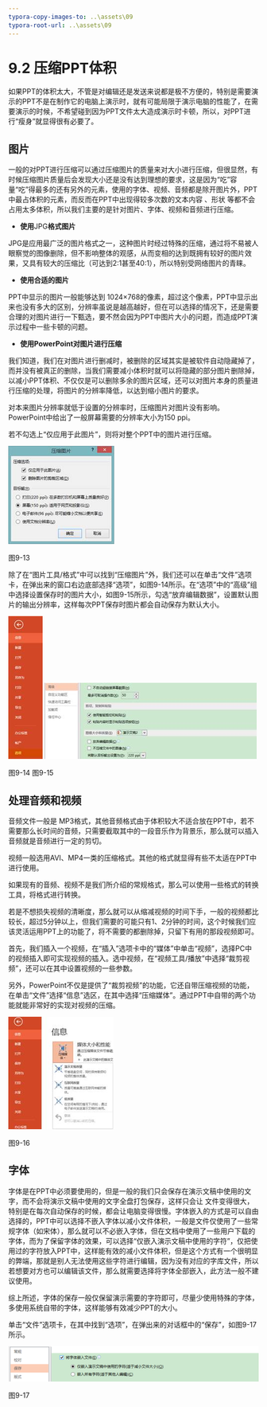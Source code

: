 ```yaml
---
typora-copy-images-to: ..\assets\09
typora-root-url: ..\assets\09
---
```


# 9.2  压缩PPT体积

如果PPT的体积太大，不管是对编辑还是发送来说都是极不方便的，特别是需要演示的PPT不是在制作它的电脑上演示时，就有可能局限于演示电脑的性能了，在需要演示的时候，不希望碰到因为PPT文件太大造成演示时卡顿，所以，对PPT进行“瘦身”就显得很有必要了。

## 图片

一般的对PPT进行压缩可以通过压缩图片的质量来对大小进行压缩，但很显然，有时候压缩图片质量后会发现大小还是没有达到理想的要求，这是因为“吃”容量“吃”得最多的还有另外的元素，使用的字体、视频、音频都是除开图片外，PPT中最占体积的元素，而反而在PPT中出现得较多次数的文本内容 、形状 等都不会占用太多体积，所以我们主要的是针对图片、字体、视频和音频进行压缩。

* **使用**JPG**格式图片**

JPG是应用最广泛的图片格式之一，这种图片时经过特殊的压缩，通过将不易被人眼察觉的图像删除，但不影响整体的观感，从而变相的达到既拥有较好的图片效果，又具有较大的压缩比（可达到2:1甚至40:1），所以特别受网络图片的青睐。

* **使用合适的图片**

PPT中显示的图片一般能够达到 1024×768的像素，超过这个像素，PPT中显示出来也没有多大的区别，分辨率虽说是越高越好，但在可以选择的情况下，还是需要合理的对图片进行一下甄选，要不然会因为PPT中图片大小的问题，而造成PPT演示过程中一些卡顿的问题。

* **使用PowerPoint对图片进行压缩**

我们知道，我们在对图片进行删减时，被删除的区域其实是被软件自动隐藏掉了，而并没有被真正的删除，当我们需要减小体积时就可以将隐藏的部分图片删除掉，以减小PPT体积、不仅仅是可以删除多余的图片区域，还可以对图片本身的质量进行压缩的处理，将图片的分辨率降低，以达到缩小图片的要求。

对本来图片分辨率就低于设置的分辨率时，压缩图片对图片没有影响。PowerPoint中给出了一般屏幕需要的分辨率大小为150 ppi。

若不勾选上“仅应用于此图片”，则将对整个PPT中的图片进行压缩。

![img](../../.gitbook/assets/image013%20%2810%29.jpg)

图9-13

除了在“图片工具/格式”中可以找到“压缩图片”外，我们还可以在单击“文件”选项卡，在弹出来的窗口右边底部选择“选项”，如图9-14所示。在“选项”中的“高级”组中选择设置保存时的图片大小，如图9-15所示，勾选“放弃编辑数据”，设置默认图片的输出分辨率，这样每次PPT保存时图片都会自动保存为默认大小。

![img](../../.gitbook/assets/image014%20%2813%29.jpg) ![img](../../.gitbook/assets/image015%20%282%29.jpg)

图9-14 图9-15

## **处理音频和视频**

音频文件一般是 MP3格式，其他音频格式由于体积较大不适合放在PPT中，若不需要那么长时间的音频，只需要截取其中的一段音乐作为背景乐，那么就可以插入音频就是音频进行一定的剪切。

视频一般选用AVI、MP4一类的压缩格式。其他的格式就显得有些不太适在PPT中进行使用。

如果现有的音频、视频不是我们所介绍的常规格式，那么可以使用一些格式的转换工具，将格式进行转换。

若是不想损失视频的清晰度，那么就可以从缩减视频的时间下手，一般的视频都比较长，超过5分钟以上，但我们需要的可能只有1、2分钟的时间，这个时候我们应该灵活运用PPT上的功能了，将不需要的都删除掉，只留下有用的那段视频即可。

首先，我们插入一个视频，在“插入”选项卡中的“媒体”中单击“视频”，选择PC中的视频插入即可实现视频的插入。选中视频，在“视频工具/播放”中选择“裁剪视频”，还可以在其中设置视频的一些参数。

另外，PowerPoint不仅是提供了“裁剪视频”的功能，它还自带压缩视频的功能，在单击“文件”选择“信息”选区，在其中选择“压缩媒体”。通过PPT中自带的两个功能就能非常好的实现对视频的压缩。

![img](../../.gitbook/assets/image016%20%281%29.jpg)

图9-16

## **字体**

字体是在PPT中必须要使用的，但是一般的我们只会保存在演示文稿中使用的文字，而不会将演示文稿中使用的文字全盘打包保存，这样只会让 文件变得很大，特别是在每次自动保存的时候，都会让电脑变得很慢。字体嵌入的方式是可以自由选择的，PPT中可以选择不嵌入字体以减小文件体积，一般是文件仅使用了一些常规字体（如宋体），那么就可以不必嵌入字体，但在文档中使用了一些用户下载的字体，而为了保留字体的效果，可以选择“仅嵌入演示文稿中使用的字符”，仅把使用过的字符放入PPT中，这样能有效的减小文件体积，但是这个方式有一个很明显的弊端，那就是别人无法使用这些字符进行编辑，因为没有对应的字库文件，所以若想要对方也可以编辑该文件，那么就需要选择将字体全部嵌入，此方法一般不建议使用。

综上所述，字体的保存一般仅保留演示需要的字符即可，尽量少使用特殊的字体，多使用系统自带的字体，这样能够有效减少PPT的大小。

单击“文件”选项卡，在其中找到“选项”，在弹出来的对话框中的“保存”，如图9-17所示。

![img](../../.gitbook/assets/image017%20%282%29.png)

图9-17

